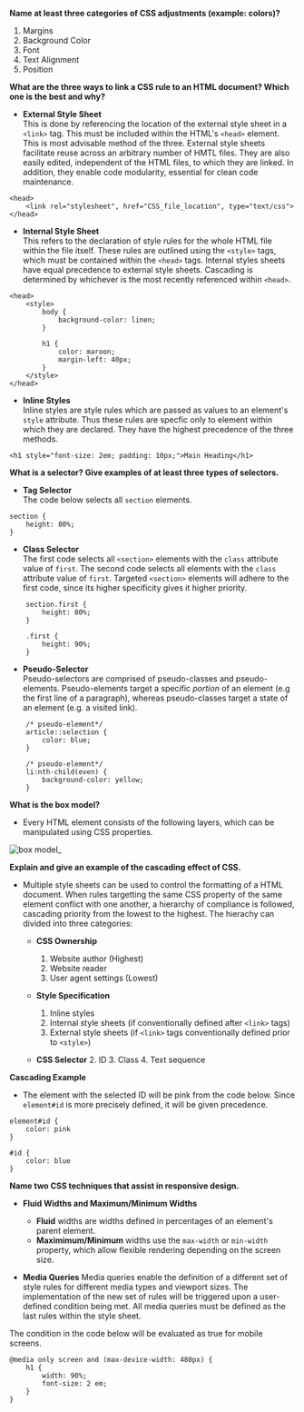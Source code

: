 **Name at least three categories of CSS adjustments (example: colors)?**

1. Margins
2. Background Color
3. Font
4. Text Alignment
5. Position

**What are the three ways to link a CSS rule to an HTML document? Which one is the best and why?**

* **External Style Sheet**    
This is done by referencing the location of the external style sheet in a `<link>` tag. This must be included within the HTML's `<head>` element. This is most advisable method of the three. External style sheets facilitate reuse across an arbitrary number of HMTL files. They are also easily edited, independent of the HTML files, to which they are linked. In addition, they enable code modularity, essential for clean code maintenance. 
```
<head>
    <link rel="stylesheet", href="CSS_file_location", type="text/css">
</head>
```

* **Internal Style Sheet**  
This refers to the declaration of style rules for the whole HTML file within the file itself. These rules are outlined using the `<style>` tags, which must be contained within the `<head>` tags. Internal styles sheets have equal precedence to external style sheets. Cascading is determined by whichever is the most recently referenced within `<head>`.


```
<head>
    <style>
        body {
            background-color: linen;
        }

        h1 {
            color: maroon;
            margin-left: 40px;
        } 
    </style>
</head>
```

* **Inline Styles**  
Inline styles are style rules which are passed as values to an element's `style` attribute. Thus these rules are specfic only to element within which they are declared. They have the highest precedence of the three methods.


```
<h1 style="font-size: 2em; padding: 10px;">Main Heading</h1>
```

**What is a selector? Give examples of at least three types of selectors.**

* **Tag Selector**    
The code below selects all `section` elements.

```
section {
    height: 80%;
}
```

* **Class Selector**   
The first code selects all `<section>` elements with the `class` attribute value of `first`. The second code selects all elements with the `class` attribute value of `first`. Targeted `<section>` elements will adhere to the first code, since its higher specificity gives it higher priority.

``` 
    section.first {
        height: 80%;
    }

    .first {
        height: 90%;
    }
```

* **Pseudo-Selector**  
Pseudo-selectors are comprised of pseudo-classes and pseudo-elements. Pseudo-elements target a specific *portion* of an element (e.g the first line of a paragraph), whereas pseudo-classes target a state of an element (e.g. a visited link).

``` 
    /* pseudo-element*/
    article::selection {
        color: blue;
    }
    
    /* pseudo-element*/
    li:nth-child(even) {
        background-color: yellow;
    }
```

**What is the box model?**  

* Every HTML element consists of the following layers, which can be manipulated using CSS properties.

![box model](https://www.washington.edu/accesscomputing/webd2/student/unit3/images/boxmodel.gif)_

**Explain and give an example of the cascading effect of CSS.**    

* Multiple style sheets can be used to control the formatting of a HTML document. When rules targetting the same CSS property of the same element conflict with one another, a hierarchy of compliance is followed, cascading priority from the lowest to the highest. The hierachy can divided into three categories:

    - **CSS Ownership**
        1. Website author (Highest)
        2. Website reader
        3. User agent settings (Lowest)

    - **Style Specification**
        1. Inline styles
        2. Internal style sheets (if conventionally defined after `<link>` tags)
        3. External style sheets (if `<link>` tags conventionally defined prior to `<style>`)
        
    - **CSS Selector**
        2. ID
        3. Class
        4. Text sequence

**Cascading Example**

* The element with the selected ID will be pink from the code below. Since `element#id` is more precisely defined, it will be given precedence.

```
element#id {
    color: pink
}

#id {
    color: blue
}
```



**Name two CSS techniques that assist in responsive design.**

* **Fluid Widths and Maximum/Minimum Widths**    
    - **Fluid** widths are widths defined in percentages of an element's parent element.
    - **Maximimum/Minimum** widths use the `max-width` or `min-width` property, which allow flexible rendering depending on the screen size.

* **Media Queries**
Media queries enable the definition of a different set of style rules for different media types and viewport sizes. The implementation of the new set of rules will be triggered upon a user-defined condition being met. All media queries must be defined as the last rules within the style sheet.

The condition in the code below will be evaluated as true for mobile screens.

```
@media only screen and (max-device-width: 480px) {
    h1 {
        width: 90%;
        font-size: 2 em;
    }
}
```